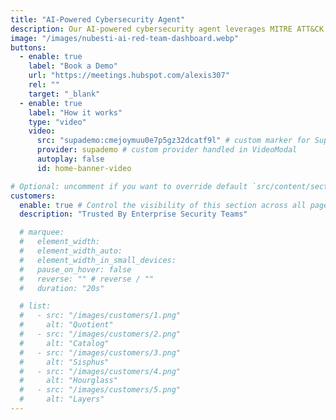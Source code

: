 ```yaml
---
title: "AI-Powered Cybersecurity Agent"
description: Our AI-powered cybersecurity agent leverages MITRE ATT&CK and OWASP frameworks to continuously identify, validate, and prioritize vulnerabilities with surgical precision — significantly reducing false positives while automatically generating patches before threats escalate.
image: "/images/nubesti-ai-red-team-dashboard.webp"
buttons:
  - enable: true
    label: "Book a Demo"
    url: "https://meetings.hubspot.com/alexis307"
    rel: ""
    target: "_blank"
  - enable: true
    label: "How it works"
    type: "video"
    video:
      src: "supademo:cmejoymuu0e7p5gz32dcatf9l" # custom marker for Supademo
      provider: supademo # custom provider handled in VideoModal
      autoplay: false
      id: home-banner-video

# Optional: uncomment if you want to override default `src/content/sections/english/customers.md` content
customers:
  enable: true # Control the visibility of this section across all pages where it is used
  description: "Trusted By Enterprise Security Teams"

  # marquee:
  #   element_width:
  #   element_width_auto:
  #   element_width_in_small_devices:
  #   pause_on_hover: false
  #   reverse: "" # reverse / ""
  #   duration: "20s"

  # list:
  #   - src: "/images/customers/1.png"
  #     alt: "Quotient"
  #   - src: "/images/customers/2.png"
  #     alt: "Catalog"
  #   - src: "/images/customers/3.png"
  #     alt: "Sisphus"
  #   - src: "/images/customers/4.png"
  #     alt: "Hourglass"
  #   - src: "/images/customers/5.png"
  #     alt: "Layers"
---
```

